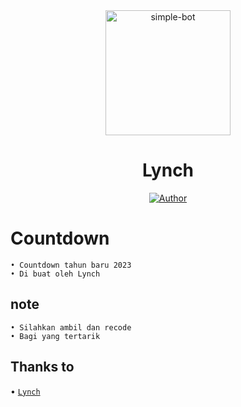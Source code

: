 
<div align="center">
<img src="https://telegra.ph/file/2f261186e9458cc8fb00f.jpg" alt="simple-bot" width="200" />

# Lynch

>
>
>
</div>
<p align="center">
  <a href="https://github.com/Zeetoyah002"><img title="Author" src="https://img.shields.io/badge/Author-Lynch-red.svg?style=for-the-badge&logo=github" /></a>
  <h4 align="center">

# Countdown

```echo
• Countdown tahun baru 2023
• Di buat oleh Lynch
```
## note
```echo
• Silahkan ambil dan recode
• Bagi yang tertarik
````
## Thanks to

• [`Lynch`](https://github.com/zeev-x)
